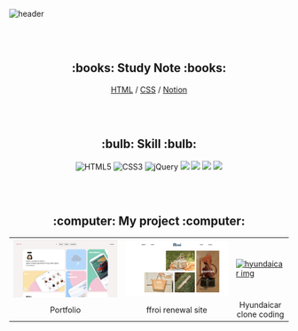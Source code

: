 ![header](https://capsule-render.vercel.app/api?type=transparent&height=100&section=header&text=%20Hello%20My%20GitHub%20👋%20&animation=blink&fontColor=eeeeee&fontSize=40&textBg=true&fontAlign=50)


<br/><br/>
<h2 align=center>:books: Study Note :books:</h2>
<div align=center>
  <a href="https://www.notion.so/Html-c1db45fc10ff413c968412d37e2a549e" target="_">HTML</a>
  <span> / </span>
  <a href="https://www.notion.so/CSS-b85cc470c15c4728bc71181483957285" target="_">CSS</a>
  <span> / </span>
  <a href="https://www.notion.so/PORTFOLIO-5ecca6fc542c4778bc396e6516f132f2" target="_">Notion</a>
</div>


<br/><br/>
<h2 align=center><b>:bulb: Skill :bulb:</b></h2>
<div align=center>
	
  ![HTML5](https://img.shields.io/badge/HTML5-F05032?style=for-the-badge&logo=html5&logoColor=ffffff)
  ![CSS3](https://img.shields.io/badge/CSS3-007ACC?style=for-the-badge&logo=css3)
  ![jQuery](https://img.shields.io/badge/jQuery-0769AD?style=for-the-badge&logo=jQuery)
	<code><img height="30" src="https://upload.wikimedia.org/wikipedia/commons/thumb/f/fb/Adobe_Illustrator_CC_icon.svg/1200px-Adobe_Illustrator_CC_icon.svg.png" style="max-width: 100%;"></code>
	<code><img height="30" src="https://upload.wikimedia.org/wikipedia/commons/thumb/a/af/Adobe_Photoshop_CC_icon.svg/1024px-Adobe_Photoshop_CC_icon.svg.png?20200616073617" style="max-width: 100%;"></code>
	<code><img height="30" src="https://upload.wikimedia.org/wikipedia/commons/thumb/c/c2/Adobe_XD_CC_icon.svg/1024px-Adobe_XD_CC_icon.svg.png?20210729021535" style="max-width: 100%;"></code>
	<code><img height="30" src="https://4.bp.blogspot.com/-LiJZ5I8E7K8/XIe_GeI5glI/AAAAAAAAIuw/4Awu8j8r0P8TKBXzyxyslHEfplOlK9-6QCK4BGAYYCw/s640/icon%2Bfigma%2Bvector.png" style="max-width: 100%;"></code>
	
</div>


<br/><br/>
<h2 align=center><b>:computer: My project :computer:</b></h2>
<table>
  <tbody>
	  <tr>
			<td>
				<a href="https://suniiizz.github.io/portfolio/" title="sunny portfolio">
						<img align="center" src="img/sunny portfolio.png" alt="sunny portfolid img">
				</a>
			</td>
			<td>
				<a href="https://suniiizz.github.io/ffroi/" title="ffroi">
						<img align="center" src="img/ffroi.png" alt="ffroi img">
				</a>
			</td>
			<td>
				<a href="https://suniiizz.github.io/hyundaicar/" title="hyundaicar">
						<img align="center" src="img/hyundaicar.png" alt="hyundaicar img">
				</a>
			</td>
		</tr>
		<tr>
			<td align="center"><span>Portfolio</span></td>
			<td align="center"><span>ffroi renewal site</span></td>
			<td align="center"><span>Hyundaicar clone coding</span></td>
		</tr>
  </tbody>
</table>


